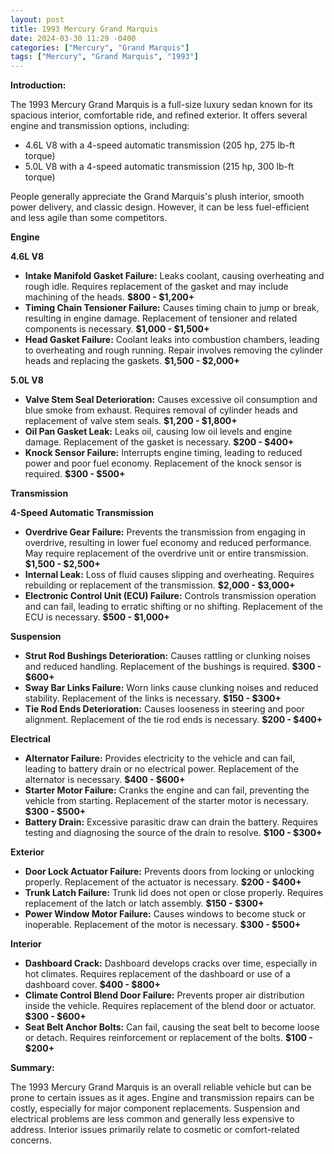 ```yaml
---
layout: post
title: 1993 Mercury Grand Marquis
date: 2024-03-30 11:29 -0400
categories: ["Mercury", "Grand Marquis"]
tags: ["Mercury", "Grand Marquis", "1993"]
---
```

**Introduction:**

The 1993 Mercury Grand Marquis is a full-size luxury sedan known for its spacious interior, comfortable ride, and refined exterior. It offers several engine and transmission options, including:

* 4.6L V8 with a 4-speed automatic transmission (205 hp, 275 lb-ft torque)
* 5.0L V8 with a 4-speed automatic transmission (215 hp, 300 lb-ft torque)

People generally appreciate the Grand Marquis's plush interior, smooth power delivery, and classic design. However, it can be less fuel-efficient and less agile than some competitors.

**Engine**

**4.6L V8**

* **Intake Manifold Gasket Failure:** Leaks coolant, causing overheating and rough idle. Requires replacement of the gasket and may include machining of the heads. **$800 - $1,200+**
* **Timing Chain Tensioner Failure:** Causes timing chain to jump or break, resulting in engine damage. Replacement of tensioner and related components is necessary. **$1,000 - $1,500+**
* **Head Gasket Failure:** Coolant leaks into combustion chambers, leading to overheating and rough running. Repair involves removing the cylinder heads and replacing the gaskets. **$1,500 - $2,000+**

**5.0L V8**

* **Valve Stem Seal Deterioration:** Causes excessive oil consumption and blue smoke from exhaust. Requires removal of cylinder heads and replacement of valve stem seals. **$1,200 - $1,800+**
* **Oil Pan Gasket Leak:** Leaks oil, causing low oil levels and engine damage. Replacement of the gasket is necessary. **$200 - $400+**
* **Knock Sensor Failure:** Interrupts engine timing, leading to reduced power and poor fuel economy. Replacement of the knock sensor is required. **$300 - $500+**

**Transmission**

**4-Speed Automatic Transmission**

* **Overdrive Gear Failure:** Prevents the transmission from engaging in overdrive, resulting in lower fuel economy and reduced performance. May require replacement of the overdrive unit or entire transmission. **$1,500 - $2,500+**
* **Internal Leak:** Loss of fluid causes slipping and overheating. Requires rebuilding or replacement of the transmission. **$2,000 - $3,000+**
* **Electronic Control Unit (ECU) Failure:** Controls transmission operation and can fail, leading to erratic shifting or no shifting. Replacement of the ECU is necessary. **$500 - $1,000+**

**Suspension**

* **Strut Rod Bushings Deterioration:** Causes rattling or clunking noises and reduced handling. Replacement of the bushings is required. **$300 - $600+**
* **Sway Bar Links Failure:** Worn links cause clunking noises and reduced stability. Replacement of the links is necessary. **$150 - $300+**
* **Tie Rod Ends Deterioration:** Causes looseness in steering and poor alignment. Replacement of the tie rod ends is necessary. **$200 - $400+**

**Electrical**

* **Alternator Failure:** Provides electricity to the vehicle and can fail, leading to battery drain or no electrical power. Replacement of the alternator is necessary. **$400 - $600+**
* **Starter Motor Failure:** Cranks the engine and can fail, preventing the vehicle from starting. Replacement of the starter motor is necessary. **$300 - $500+**
* **Battery Drain:** Excessive parasitic draw can drain the battery. Requires testing and diagnosing the source of the drain to resolve. **$100 - $300+**

**Exterior**

* **Door Lock Actuator Failure:** Prevents doors from locking or unlocking properly. Replacement of the actuator is necessary. **$200 - $400+**
* **Trunk Latch Failure:** Trunk lid does not open or close properly. Requires replacement of the latch or latch assembly. **$150 - $300+**
* **Power Window Motor Failure:** Causes windows to become stuck or inoperable. Replacement of the motor is necessary. **$300 - $500+**

**Interior**

* **Dashboard Crack:** Dashboard develops cracks over time, especially in hot climates. Requires replacement of the dashboard or use of a dashboard cover. **$400 - $800+**
* **Climate Control Blend Door Failure:** Prevents proper air distribution inside the vehicle. Requires replacement of the blend door or actuator. **$300 - $600+**
* **Seat Belt Anchor Bolts:** Can fail, causing the seat belt to become loose or detach. Requires reinforcement or replacement of the bolts. **$100 - $200+**

**Summary:**

The 1993 Mercury Grand Marquis is an overall reliable vehicle but can be prone to certain issues as it ages. Engine and transmission repairs can be costly, especially for major component replacements. Suspension and electrical problems are less common and generally less expensive to address. Interior issues primarily relate to cosmetic or comfort-related concerns.
